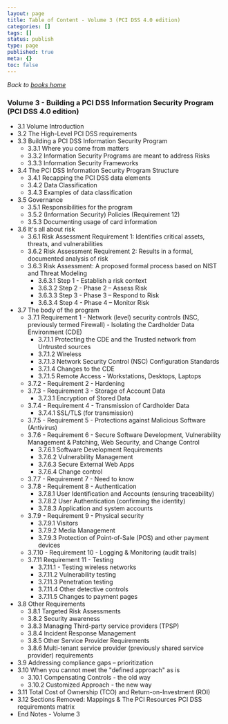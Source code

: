```yaml
---
layout: page
title: Table of Content - Volume 3 (PCI DSS 4.0 edition)
categories: []
tags: []
status: publish
type: page
published: true
meta: {}
toc: false
---
```


*Back to [books home](/book)*

### Volume 3 - Building a PCI DSS Information Security Program (PCI DSS 4.0 edition)

* 3.1 Volume Introduction
* 3.2 The High-Level PCI DSS requirements
* 3.3 Building a PCI DSS Information Security Program
  * 3.3.1 Where you come from matters
  * 3.3.2 Information Security Programs are meant to address Risks
  * 3.3.3 Information Security Frameworks
* 3.4 The PCI DSS Information Security Program Structure
  * 3.4.1 Recapping the PCI DSS data elements
  * 3.4.2 Data Classification
  * 3.4.3 Examples of data classification
* 3.5 Governance
  * 3.5.1 Responsibilities for the program
  * 3.5.2 (Information Security) Policies (Requirement 12)
  * 3.5.3 Documenting usage of card information
* 3.6 It's all about risk
  * 3.6.1 Risk Assessment Requirement 1: Identifies critical assets, threats, and vulnerabilities
  * 3.6.2 Risk Assessment Requirement 2: Results in a formal, documented analysis of risk
  * 3.6.3 Risk Assessment: A proposed formal process based on NIST and Threat Modeling
    * 3.6.3.1 Step 1 - Establish a risk context
    * 3.6.3.2 Step 2 - Phase 2 – Assess Risk
    * 3.6.3.3 Step 3 - Phase 3 – Respond to Risk
    * 3.6.3.4 Step 4 - Phase 4 – Monitor Risk
* 3.7 The body of the program
  * 3.7.1 Requirement 1 - Network (level) security controls (NSC, previously termed Firewall) - Isolating the Cardholder Data Environment (CDE)
    * 3.7.1.1 Protecting the CDE and the Trusted network from Untrusted sources
    * 3.7.1.2 Wireless
    * 3.7.1.3 Network Security Control (NSC) Configuration Standards
    * 3.7.1.4 Changes to the CDE
    * 3.7.1.5 Remote Access - Workstations, Desktops, Laptops
  * 3.7.2 - Requirement 2 - Hardening
  * 3.7.3 - Requirement 3 - Storage of Account Data
    * 3.7.3.1 Encryption of Stored Data
  * 3.7.4 - Requirement 4 - Transmission of Cardholder Data
    * 3.7.4.1 SSL/TLS (for transmission)
  * 3.7.5 - Requirement 5 - Protections against Malicious Software (Antivirus)
  * 3.7.6 - Requirement 6 - Secure Software Development, Vulnerability Management & Patching, Web Security, and Change Control
    * 3.7.6.1 Software Development Requirements
    * 3.7.6.2 Vulnerability Management
    * 3.7.6.3 Secure External Web Apps
    * 3.7.6.4 Change control
  * 3.7.7 - Requirement 7 - Need to know
  * 3.7.8 - Requirement 8 - Authentication
    * 3.7.8.1 User Identification and Accounts (ensuring traceability)
    * 3.7.8.2 User Authentication (confirming the identity)
    * 3.7.8.3 Application and system accounts
  * 3.7.9 - Requirement 9 - Physical security
    * 3.7.9.1 Visitors
    * 3.7.9.2 Media Management
    * 3.7.9.3 Protection of Point-of-Sale (POS) and other payment devices
  * 3.7.10 - Requirement 10 - Logging & Monitoring (audit trails)
  * 3.7.11 Requirement 11 - Testing
    * 3.7.11.1 - Testing wireless networks
    * 3.7.11.2 Vulnerability testing
    * 3.7.11.3 Penetration testing
    * 3.7.11.4 Other detective controls
    * 3.7.11.5 Changes to payment pages
* 3.8 Other Requirements
  * 3.8.1 Targeted Risk Assessments
  * 3.8.2 Security awareness
  * 3.8.3 Managing Third-party service providers (TPSP)
  * 3.8.4 Incident Response Management
  * 3.8.5 Other Service Provider Requirements 
  * 3.8.6 Multi-tenant service provider (previously shared service provider) requirements
* 3.9 Addressing compliance gaps – prioritization
* 3.10 When you cannot meet the "defined approach" as is
  * 3.10.1 Compensating Controls - the old way
  * 3.10.2 Customized Approach - the new way
* 3.11 Total Cost of Ownership (TCO) and Return-on-Investment (ROI)
* 3.12 Sections Removed: Mappings & The PCI Resources PCI DSS requirements matrix 
* End Notes - Volume 3
